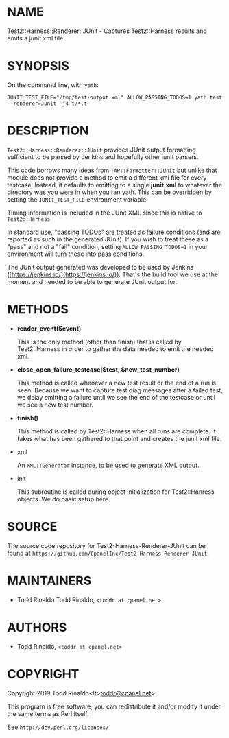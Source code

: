# NAME

Test2::Harness::Renderer::JUnit - Captures Test2::Harness results and emits a junit xml file.

# SYNOPSIS

On the command line, with `yath`:

    JUNIT_TEST_FILE="/tmp/test-output.xml" ALLOW_PASSING_TODOS=1 yath test --renderer=JUnit -j4 t/*.t

# DESCRIPTION

`Test2::Harness::Renderer::JUnit` provides JUnit output formatting sufficient
to be parsed by Jenkins and hopefully other junit parsers.

This code borrows many ideas from `TAP::Formatter::JUnit` but unlike that module
does not provide a method to emit a different xml file for every testcase.
Instead, it defaults to emitting to a single **junit.xml** to whatever the directory
was you were in when you ran yath. This can be overridden by setting the
`JUNIT_TEST_FILE` environment variable

Timing information is included in the JUnit XML since this is native to `Test2::Harness`

In standard use, "passing TODOs" are treated as failure conditions (and are
reported as such in the generated JUnit).  If you wish to treat these as a
"pass" and not a "fail" condition, setting `ALLOW_PASSING_TODOS=1` in your
environment will turn these into pass conditions.

The JUnit output generated was developed to be used by Jenkins
([https://jenkins.io/](https://jenkins.io/)).  That's the build tool we use at the
moment and needed to be able to generate JUnit output for.

# METHODS

- **render\_event($event)**

    This is the only method (other than finish) that is called by Test2::Harness in order to
    gather the data needed to emit the needed xml.

- **close\_open\_failure\_testcase($test, $new\_test\_number)**

    This method is called whenever a new test result or the end of a run is seen. Because
    we want to capture test diag messages after a failed test, we delay emitting a failure
    until we see the end of the testcase or until we see a new test number.

- **finish()**

    This method is called by Test2::Harness when all runs are complete. It takes what has
    been gathered to that point and creates the junit xml file.

- xml

    An `XML::Generator` instance, to be used to generate XML output.

- init

    This subroutine is called during object initialization for Test2::Hanress objects.
    We do basic setup here.

# SOURCE

The source code repository for Test2-Harness-Renderer-JUnit can be found at
`https://github.com/CpanelInc/Test2-Harness-Renderer-JUnit`.

# MAINTAINERS

- Todd Rinaldo Todd Rinaldo, `<toddr at cpanel.net>`

# AUTHORS

- Todd Rinaldo, `<toddr at cpanel.net>`

# COPYRIGHT

Copyright 2019 Todd Rinaldo&lt;lt>toddr@cpanel.net>.

This program is free software; you can redistribute it and/or
modify it under the same terms as Perl itself.

See `http://dev.perl.org/licenses/`
